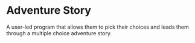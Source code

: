 # Adventure Story
 A user-led program that allows them to pick their choices and leads them through a multiple choice adventure story.
